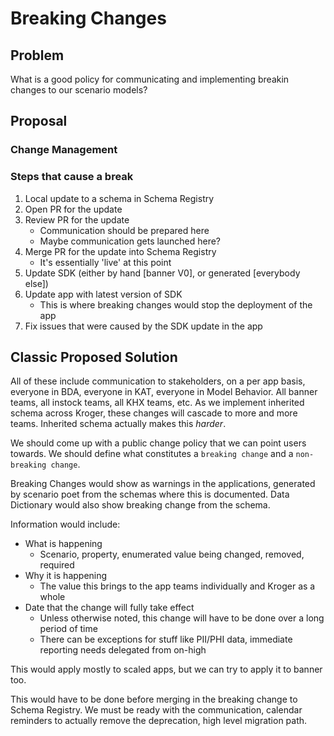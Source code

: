 # Breaking Changes 

## Problem

What is a good policy for communicating and implementing breakin changes to our scenario models?

## Proposal

### Change Management

### Steps that cause a break

1. Local update to a schema in Schema Registry
1. Open PR for the update
1. Review PR for the update
	- Communication should be prepared here
	- Maybe communication gets launched here?
1. Merge PR for the update into Schema Registry
	- It's essentially 'live' at this point
1. Update SDK (either by hand [banner V0], or generated [everybody else])
1. Update app with latest version of SDK
	- This is where breaking changes would stop the deployment of the app
1. Fix issues that were caused by the SDK update in the app

## Classic Proposed Solution

All of these include communication to stakeholders, on a per app basis, everyone in BDA, everyone in KAT, everyone in Model Behavior. All banner teams, all instock teams, all KHX teams, etc. As we implement inherited schema across Kroger, these changes will cascade to more and more teams. Inherited schema actually makes this _harder_.

We should come up with a public change policy that we can point users towards. We should define what constitutes a `breaking change` and a `non-breaking change`.

Breaking Changes would show as warnings in the applications, generated by scenario poet from the schemas where this is documented. Data Dictionary would also show breaking change from the schema.

Information would include:

- What is happening
	- Scenario, property, enumerated value being changed, removed, required 
- Why it is happening
	- The value this brings to the app teams individually and Kroger as a whole
- Date that the change will fully take effect
	- Unless otherwise noted, this change will have to be done over a long period of time
	- There can be exceptions for stuff like PII/PHI data, immediate reporting needs delegated from on-high

This would apply mostly to scaled apps, but we can try to apply it to banner too.

This would have to be done before merging in the breaking change to Schema Registry. We must be ready with the communication, calendar reminders to actually remove the deprecation, high level migration path.